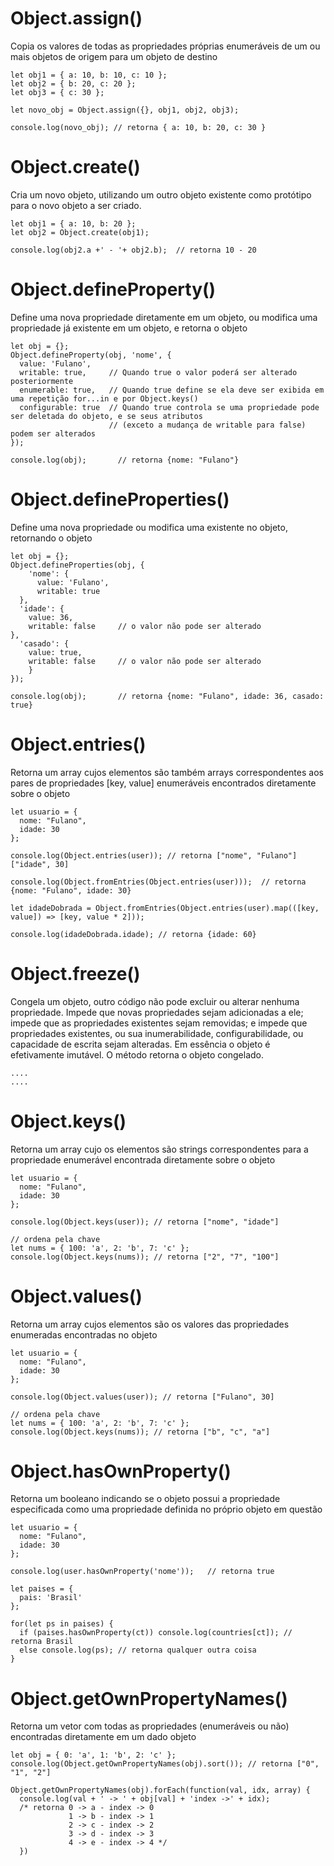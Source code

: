 # Object.assign()
Copia os valores de todas as propriedades próprias enumeráveis ​​de um ou mais objetos de origem para um objeto de destino

    let obj1 = { a: 10, b: 10, c: 10 }; 
    let obj2 = { b: 20, c: 20 }; 
    let obj3 = { c: 30 }; 

    let novo_obj = Object.assign({}, obj1, obj2, obj3); 

    console.log(novo_obj); // retorna { a: 10, b: 20, c: 30 }

# Object.create()
Cria um novo objeto, utilizando um outro objeto existente como protótipo para o novo objeto a ser criado.

    let obj1 = { a: 10, b: 20 };
    let obj2 = Object.create(obj1);
    
    console.log(obj2.a +' - '+ obj2.b);  // retorna 10 - 20
    
# Object.defineProperty()
Define uma nova propriedade diretamente em um objeto, ou modifica uma propriedade já existente em um objeto, e retorna o objeto

    let obj = {};
    Object.defineProperty(obj, 'nome', {
      value: 'Fulano',
      writable: true,     // Quando true o valor poderá ser alterado posteriormente
      enumerable: true,   // Quando true define se ela deve ser exibida em uma repetição for...in e por Object.keys()  
      configurable: true  // Quando true controla se uma propriedade pode ser deletada do objeto, e se seus atributos 
                          // (exceto a mudança de writable para false) podem ser alterados
    });
		
    console.log(obj);		// retorna {nome: "Fulano"}
    
# Object.defineProperties()
Define uma nova propriedade ou modifica uma existente no objeto, retornando o objeto

    let obj = {};
    Object.defineProperties(obj, {
	    'nome': {
	      value: 'Fulano',
	      writable: true
	  },
      'idade': {
        value: 36,
        writable: false		// o valor não pode ser alterado
    },
      'casado': {
        value: true,
        writable: false		// o valor não pode ser alterado
        }
    });
		
    console.log(obj);		// retorna {nome: "Fulano", idade: 36, casado: true}
    
# Object.entries()	
Retorna um array cujos elementos são também arrays correspondentes aos pares de propriedades [key, value] enumeráveis encontrados diretamente sobre o objeto

    let usuario = {
      nome: "Fulano",
      idade: 30
    };
	
	console.log(Object.entries(user)); // retorna ["nome", "Fulano"] ["idade", 30]
	
	console.log(Object.fromEntries(Object.entries(user)));	// retorna {nome: "Fulano", idade: 30}

	let idadeDobrada = Object.fromEntries(Object.entries(user).map(([key, value]) => [key, value * 2]));

	console.log(idadeDobrada.idade); // retorna {idade: 60}
  
# Object.freeze()
Congela um objeto, outro código não pode excluir ou alterar nenhuma propriedade. Impede que novas propriedades sejam adicionadas a ele; impede que as propriedades existentes sejam removidas; e impede que propriedades existentes, ou sua inumerabilidade, configurabilidade, ou capacidade de escrita sejam alteradas. Em essência o objeto é efetivamente imutável. O método retorna o objeto congelado.

    ....
    ....

# Object.keys()
Retorna um array cujo os elementos são strings correspondentes para a propriedade enumerável encontrada diretamente sobre o objeto
	
    let usuario = {
      nome: "Fulano",
      idade: 30
    };

    console.log(Object.keys(user)); // retorna ["nome", "idade"]
	
    // ordena pela chave
    let nums = { 100: 'a', 2: 'b', 7: 'c' };
    console.log(Object.keys(nums)); // retorna ["2", "7", "100"]

# Object.values()
Retorna um array cujos elementos são os valores das propriedades enumeradas encontradas no objeto
	
    let usuario = {
      nome: "Fulano",
      idade: 30
    };

	console.log(Object.values(user)); // retorna ["Fulano", 30]
	
	// ordena pela chave
	let nums = { 100: 'a', 2: 'b', 7: 'c' };
	console.log(Object.keys(nums)); // retorna ["b", "c", "a"]
    
 # Object.hasOwnProperty()
 Retorna um booleano indicando se o objeto possui a propriedade especificada como uma propriedade definida no próprio objeto em questão
    
    let usuario = {
      nome: "Fulano",
      idade: 30
    };
    
    console.log(user.hasOwnProperty('nome'));   // retorna true
    
    let paises = {
      pais: 'Brasil'
    };

    for(let ps in paises) {
      if (paises.hasOwnProperty(ct)) console.log(countries[ct]); // retorna Brasil
      else console.log(ps); // retorna qualquer outra coisa
    }
    
  # Object.getOwnPropertyNames()
  Retorna um vetor com todas as propriedades (enumeráveis ou não) encontradas diretamente em um dado objeto
  
    let obj = { 0: 'a', 1: 'b', 2: 'c' };
    console.log(Object.getOwnPropertyNames(obj).sort()); // retorna ["0", "1", "2"]
    
    Object.getOwnPropertyNames(obj).forEach(function(val, idx, array) {  
      console.log(val + ' -> ' + obj[val] + 'index ->' + idx);
      /* retorna 0 -> a - index -> 0 
                 1 -> b - index -> 1 
                 2 -> c - index -> 2 
                 3 -> d - index -> 3 
                 4 -> e - index -> 4 */
      })
    
